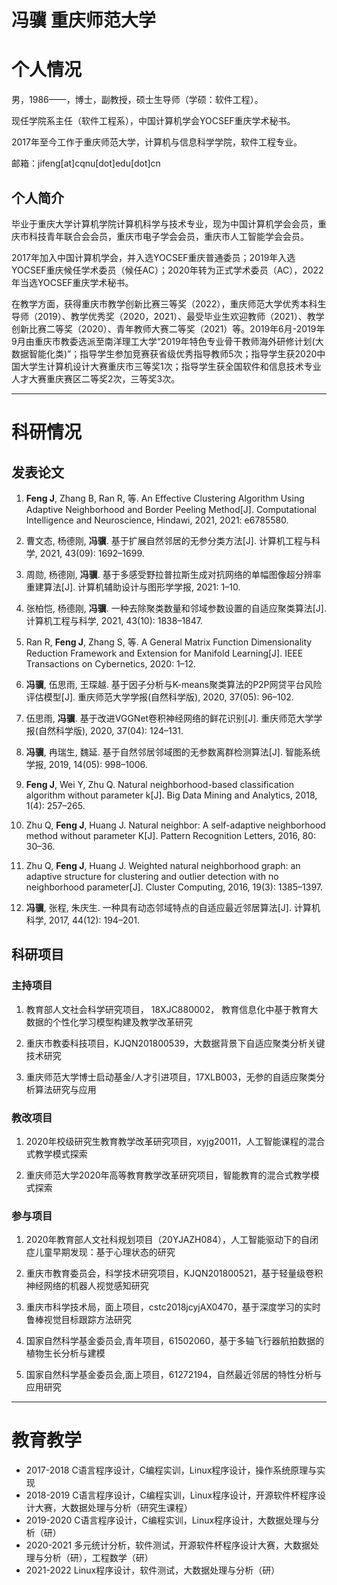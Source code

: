 # 冯骥 重庆师范大学

# 个人情况

男，1986——，博士，副教授，硕士生导师（学硕：软件工程）。

现任学院系主任（软件工程系），中国计算机学会YOCSEF重庆学术秘书。

2017年至今工作于重庆师范大学，计算机与信息科学学院，软件工程专业。

邮箱：jifeng[at]cqnu[dot]edu[dot]cn

## 个人简介
毕业于重庆大学计算机学院计算机科学与技术专业，现为中国计算机学会会员，重庆市科技青年联合会会员，重庆市电子学会会员，重庆市人工智能学会会员。

2017年加入中国计算机学会，并入选YOCSEF重庆普通委员；2019年入选YOCSEF重庆候任学术委员（候任AC）；2020年转为正式学术委员（AC），2022年当选YOCSEF重庆学术秘书。

在教学方面，获得重庆市教学创新比赛三等奖（2022），重庆师范大学优秀本科生导师（2019）、教学优秀奖（2020，2021）、最受毕业生欢迎教师（2021）、教学创新比赛二等奖（2020）、青年教师大赛二等奖（2021）等。2019年6月-2019年9月由重庆市教委选派至南洋理工大学“2019年特色专业骨干教师海外研修计划(大数据智能化类)”；指导学生参加竞赛获省级优秀指导教师5次；指导学生获2020中国大学生计算机设计大赛重庆市三等奖1次；指导学生获全国软件和信息技术专业人才大赛重庆赛区二等奖2次，三等奖3次。

***

# 科研情况
## 发表论文
1. **Feng J**, Zhang B, Ran R, 等. An Effective Clustering Algorithm Using Adaptive Neighborhood and Border Peeling Method[J]. Computational Intelligence and Neuroscience, Hindawi, 2021, 2021: e6785580.

1. 曹文态, 杨德刚, **冯骥**. 基于扩展自然邻居的无参分类方法[J]. 计算机工程与科学, 2021, 43(09): 1692–1699.

1. 周勋, 杨德刚, **冯骥**. 基于多感受野拉普拉斯生成对抗网络的单幅图像超分辨率重建算法[J]. 计算机辅助设计与图形学学报, 2021: 1–10.

1. 张柏恺, 杨德刚, **冯骥**. 一种去除聚类数量和邻域参数设置的自适应聚类算法[J]. 计算机工程与科学, 2021, 43(10): 1838–1847.

1. Ran R, **Feng J**, Zhang S, 等. A General Matrix Function Dimensionality Reduction Framework and Extension for Manifold Learning[J]. IEEE Transactions on Cybernetics, 2020: 1–12.

1. **冯骥**, 伍思雨, 王琛越. 基于因子分析与K-means聚类算法的P2P网贷平台风险评估模型[J]. 重庆师范大学学报(自然科学版), 2020, 37(05): 96–102.

1. 伍思雨, **冯骥**. 基于改进VGGNet卷积神经网络的鲜花识别[J]. 重庆师范大学学报(自然科学版), 2020, 37(04): 124–131.

1. **冯骥**, 冉瑞生, 魏延. 基于自然邻居邻域图的无参数离群检测算法[J]. 智能系统学报, 2019, 14(05): 998–1006.

1. **Feng J**, Wei Y, Zhu Q. Natural neighborhood-based classification algorithm without parameter k[J]. Big Data Mining and Analytics, 2018, 1(4): 257–265.

1. Zhu Q, **Feng J**, Huang J. Natural neighbor: A self-adaptive neighborhood method without parameter K[J]. Pattern Recognition Letters, 2016, 80: 30–36.

1. Zhu Q, **Feng J**, Huang J. Weighted natural neighborhood graph: an adaptive structure for clustering and outlier detection with no neighborhood parameter[J]. Cluster Computing, 2016, 19(3): 1385–1397.

1. **冯骥**, 张程, 朱庆生. 一种具有动态邻域特点的自适应最近邻居算法[J]. 计算机科学, 2017, 44(12): 194–201.


## 科研项目
### 主持项目
1. 教育部人文社会科学研究项目， 18XJC880002， 教育信息化中基于教育大数据的个性化学习模型构建及教学改革研究

2. 重庆市教委科技项目，KJQN201800539，大数据背景下自适应聚类分析关键技术研究

3. 重庆师范大学博士启动基金/人才引进项目，17XLB003，无参的自适应聚类分析算法研究与应用


### 教改项目
1. 2020年校级研究生教育教学改革研究项目，xyjg20011，人工智能课程的混合式教学模式探索

2. 重庆师范大学2020年高等教育教学改革研究项目，智能教育的混合式教学模式探索

### 参与项目
1. 2020年教育部人文社科规划项目（20YJAZH084），人工智能驱动下的自闭症儿童早期发现：基于心理状态的研究

2. 重庆市教育委员会，科学技术研究项目，KJQN201800521，基于轻量级卷积神经网络的机器人视觉感知研究

3. 重庆市科学技术局，面上项目，cstc2018jcyjAX0470，基于深度学习的实时鲁棒视觉目标跟踪方法研究

6. 国家自然科学基金委员会,青年项目，61502060，基于多轴飞行器航拍数据的植物生长分析与建模

7. 国家自然科学基金委员会,面上项目，61272194，自然最近邻居的特性分析与应用研究

*** 

# 教育教学
+ 2017-2018    C语言程序设计，C编程实训，Linux程序设计，操作系统原理与实现
+ 2018-2019    C语言程序设计，C编程实训，Linux程序设计，开源软件杯程序设计大赛，大数据处理与分析（研究生课程）
+ 2019-2020    C语言程序设计，C编程实训，Linux程序设计，大数据处理与分析（研）
+ 2020-2021    多元统计分析，软件测试，开源软件杯程序设计大赛，大数据处理与分析（研），工程数学（研）
+ 2021-2022    Linux程序设计，软件测试，大数据处理与分析（研）

